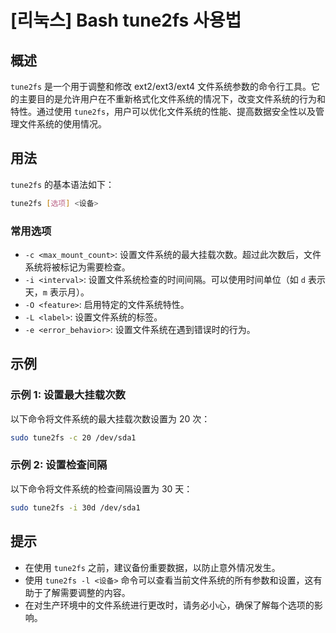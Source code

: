 # [리눅스] Bash tune2fs 사용법

## 概述
`tune2fs` 是一个用于调整和修改 ext2/ext3/ext4 文件系统参数的命令行工具。它的主要目的是允许用户在不重新格式化文件系统的情况下，改变文件系统的行为和特性。通过使用 `tune2fs`，用户可以优化文件系统的性能、提高数据安全性以及管理文件系统的使用情况。

## 用法
`tune2fs` 的基本语法如下：

```bash
tune2fs [选项] <设备>
```

### 常用选项
- `-c <max_mount_count>`: 设置文件系统的最大挂载次数。超过此次数后，文件系统将被标记为需要检查。
- `-i <interval>`: 设置文件系统检查的时间间隔。可以使用时间单位（如 `d` 表示天，`m` 表示月）。
- `-O <feature>`: 启用特定的文件系统特性。
- `-L <label>`: 设置文件系统的标签。
- `-e <error_behavior>`: 设置文件系统在遇到错误时的行为。

## 示例
### 示例 1: 设置最大挂载次数
以下命令将文件系统的最大挂载次数设置为 20 次：

```bash
sudo tune2fs -c 20 /dev/sda1
```

### 示例 2: 设置检查间隔
以下命令将文件系统的检查间隔设置为 30 天：

```bash
sudo tune2fs -i 30d /dev/sda1
```

## 提示
- 在使用 `tune2fs` 之前，建议备份重要数据，以防止意外情况发生。
- 使用 `tune2fs -l <设备>` 命令可以查看当前文件系统的所有参数和设置，这有助于了解需要调整的内容。
- 在对生产环境中的文件系统进行更改时，请务必小心，确保了解每个选项的影响。
